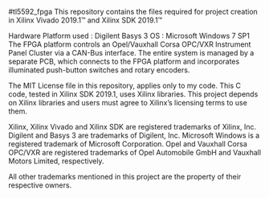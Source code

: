 #tl5592_fpga
This repository contains the files required for project creation in Xilinx Vivado 2019.1™ and Xilinx SDK 2019.1™

Hardware Platform used : Digilent Basys 3
OS : Microsoft Windows 7 SP1
The FPGA platform controls an Opel/Vauxhall Corsa OPC/VXR Instrument Panel Cluster via a CAN-Bus interface. The entire system is managed by a separate PCB, which connects to the FPGA platform and incorporates illuminated push-button switches and rotary encoders.

The MIT License file in this repository, applies only to my code.
This C code, tested in Xilinx SDK 2019.1, uses Xilinx libraries.
This project depends on Xilinx libraries and users must agree to Xilinx’s licensing terms to use them.


Xilinx, Xilinx Vivado and Xilinx SDK are registered trademarks of Xilinx, Inc.
Digilent and Basys 3 are trademarks of Digilent, Inc.
Microsoft Windows is a registered trademark of Microsoft Corporation.
Opel and Vauxhall Corsa OPC/VXR are registered trademarks of Opel Automobile GmbH and Vauxhall Motors Limited, respectively.

All other trademarks mentioned in this project are the property of their respective owners.
